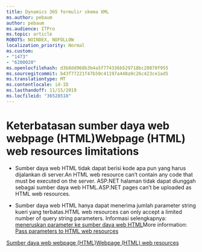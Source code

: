 ```yaml
---
title: Dynamics 365 formulir skema XML
ms.author: pebaum
author: pebaum
ms.audience: ITPro
ms.topic: article
ROBOTS: NOINDEX, NOFOLLOW
localization_priority: Normal
ms.custom:
- "1473"
- "6200020"
ms.openlocfilehash: d3b8dd968b3b4a5f774336b529718bc20870f955
ms.sourcegitcommit: b43f77221f47b50c41197a448a9c26c423ce1ad5
ms.translationtype: MT
ms.contentlocale: id-ID
ms.lasthandoff: 11/15/2019
ms.locfileid: "36528518"
---
```

# <a name="webpage-html-web-resources-limitations"></a><span data-ttu-id="2277b-102">Keterbatasan sumber daya web webpage (HTML)</span><span class="sxs-lookup"><span data-stu-id="2277b-102">Webpage (HTML) web resources limitations</span></span>

* <span data-ttu-id="2277b-103">Sumber daya web HTML tidak dapat berisi kode apa pun yang harus dijalankan di server.</span><span class="sxs-lookup"><span data-stu-id="2277b-103">An HTML web resource can’t contain any code that must be executed on the server.</span></span> <span data-ttu-id="2277b-104">ASP.NET halaman tidak dapat diunggah sebagai sumber daya web HTML.</span><span class="sxs-lookup"><span data-stu-id="2277b-104">ASP.NET pages can’t be uploaded as HTML web resources.</span></span>

* <span data-ttu-id="2277b-105">Sumber daya web HTML hanya dapat menerima jumlah parameter string kueri yang terbatas.</span><span class="sxs-lookup"><span data-stu-id="2277b-105">HTML web resources can only accept a limited number of query string parameters.</span></span> <span data-ttu-id="2277b-106">Informasi selengkapnya: [meneruskan parameter ke sumber daya web HTML](https://docs.microsoft.com/dynamics365/customer-engagement/developer/webpage-html-web-resources#BKMK_PassingParametersToWebResources)</span><span class="sxs-lookup"><span data-stu-id="2277b-106">More information: [Pass parameters to HTML web resources](https://docs.microsoft.com/dynamics365/customer-engagement/developer/webpage-html-web-resources#BKMK_PassingParametersToWebResources)</span></span>

[<span data-ttu-id="2277b-107">Sumber daya web webpage (HTML)</span><span class="sxs-lookup"><span data-stu-id="2277b-107">Webpage (HTML) web resources</span></span>](https://docs.microsoft.com/dynamics365/customer-engagement/developer/webpage-html-web-resources)
